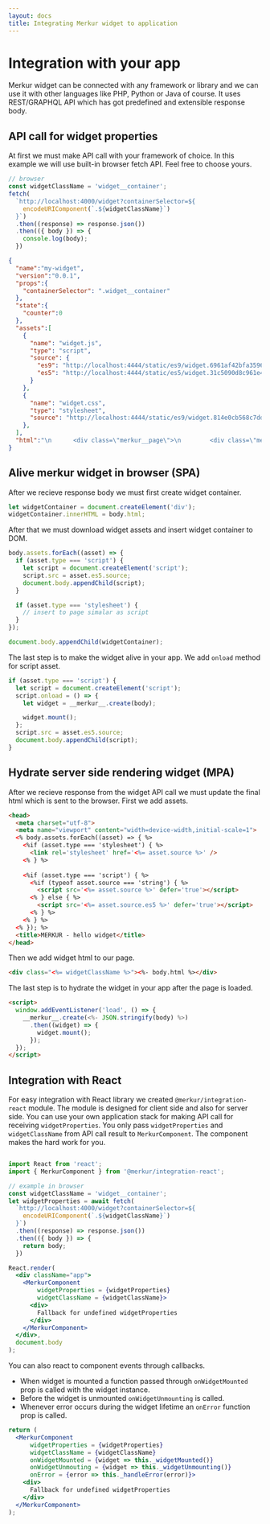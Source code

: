```yaml
---
layout: docs
title: Integrating Merkur widget to application
---
```


# Integration with your app

Merkur widget can be connected with any framework or library and we can use it with other languages like PHP, Python or Java of course. It uses REST/GRAPHQL API which has got predefined and extensible response body.

## API call for widget properties

At first we must make API call with your framework of choice. In this example we will use built-in browser fetch API. Feel free to choose yours.

```javascript
// browser
const widgetClassName = 'widget__container';
fetch(
  `http://localhost:4000/widget?containerSelector=${
    encodeURIComponent(`.${widgetClassName}`)
  }`)
  .then((response) => response.json())
  .then(({ body }) => {
    console.log(body);
  })
```

```json
{
  "name":"my-widget",
  "version":"0.0.1",
  "props":{
    "containerSelector": ".widget__container"
  },
  "state":{
    "counter":0
  },
  "assets":[
    {
      "name": "widget.js",
      "type": "script",
      "source": {
        "es9": "http://localhost:4444/static/es9/widget.6961af42bfa3596bb147.js",
        "es5": "http://localhost:4444/static/es5/widget.31c5090d8c961e43fade.js"
      }
    },
    {
      "name": "widget.css",
      "type": "stylesheet",
      "source": "http://localhost:4444/static/es9/widget.814e0cb568c7ddc0725d.css"
    },
  ],
  "html":"\n      <div class=\"merkur__page\">\n        <div class=\"merkur__headline\">\n          <div class=\"merkur__view\">\n            \n    <div class=\"merkur__icon\">\n      <img src=\"http://localhost:4444/static/merkur-icon.png\" alt=\"Merkur\">\n    </div>\n  \n            \n    <h1>Welcome to <a href=\"https://github.com/mjancarik/merkur\">MERKUR</a>,<br> a javascript library for front-end microservices.</h1>\n  \n            \n    <p>The widget's name is <strong>my-widget@0.0.1</strong>.</p>\n  \n          </div>\n        </div>\n        <div class=\"merkur__view\">\n          \n    <div>\n      <h2>Counter widget:</h2>\n      <p>Count: 0</p>\n      <button onclick=\"return ((...rest) =&gt; {\n        return originalFunction(widget, ...rest);\n      }).call(this, event)\">\n        increase counter\n      </button>\n      <button onclick=\"return ((...rest) =&gt; {\n        return originalFunction(widget, ...rest);\n      }).call(this, event)\">\n        reset counter\n      </button>\n    </div>\n  \n        </div>\n      </div>\n  "
}
```

## Alive merkur widget in browser (SPA)

After we recieve response body we must first create widget container.

```javascript
let widgetContainer = document.createElement('div');
widgetContainer.innerHTML = body.html;
```

After that we must download widget assets and insert widget container to DOM.

```javascript
body.assets.forEach((asset) => {
  if (asset.type === 'script') {
    let script = document.createElement('script');
    script.src = asset.es5.source;
    document.body.appendChild(script);
  }

  if (asset.type === 'stylesheet') {
    // insert to page simalar as script
  }
});

document.body.appendChild(widgetContainer);
```

The last step is to make the widget alive in your app. We add `onload` method for script asset.

```javascript
if (asset.type === 'script') {
  let script = document.createElement('script');
  script.onload = () => {
    let widget = __merkur__.create(body);

    widget.mount();
  };
  script.src = asset.es5.source;
  document.body.appendChild(script);
}
```

## Hydrate server side rendering widget (MPA)

After we recieve response from the widget API call we must update the final html which is sent to the browser. First we add assets.

```html
<head>
  <meta charset="utf-8">
  <meta name="viewport" content="width=device-width,initial-scale=1">
  <% body.assets.forEach((asset) => { %>
    <%if (asset.type === 'stylesheet') { %>
      <link rel='stylesheet' href='<%= asset.source %>' />
    <% } %>
    
    <%if (asset.type === 'script') { %>
      <%if (typeof asset.source === 'string') { %>
        <script src='<%= asset.source %>' defer='true'></script>
      <% } else { %>
        <script src='<%= asset.source.es5 %>' defer='true'></script>
      <% } %>
    <% } %>
  <% }); %>
  <title>MERKUR - hello widget</title>
</head>
```

Then we add widget html to our page.

```html
<div class="<%= widgetClassName %>"><%- body.html %></div>
```

The last step is to hydrate the widget in your app after the page is loaded.

```html
<script>
  window.addEventListener('load', () => {
    __merkur__.create(<%- JSON.stringify(body) %>)
      .then((widget) => {
        widget.mount();
      });
  });
</script>
```

## Integration with React

For easy integration with React library we created `@merkur/integration-react` module. The module is designed for client side and also for server side. You can use your own application stack for making API call for receiving `widgetProperties`. You only pass `widgetProperties` and `widgetClassName` from API call result to `MerkurComponent`. The component makes the hard work for you.

```jsx

import React from 'react';
import { MerkurComponent } from '@merkur/integration-react';

// example in browser
const widgetClassName = 'widget__container';
let widgetProperties = await fetch(
  `http://localhost:4000/widget?containerSelector=${
    encodeURIComponent(`.${widgetClassName}`)
  }`)
  .then((response) => response.json())
  .then(({ body }) => {
    return body;
  })

React.render(
  <div className="app">
    <MerkurComponent
        widgetProperties = {widgetProperties}
        widgetClassName = {widgetClassName}>
      <div>
        Fallback for undefined widgetProperties
      </div>
    </MerkurComponent>
  </div>,
  document.body
);
```

You can also react to component events through callbacks.
- When widget is mounted a function passed through `onWidgetMounted` prop is called with the widget instance.
- Before the widget is unmounted `onWidgetUnmounting` is called.
- Whenever error occurs during the widget lifetime an `onError` function prop is called.

```jsx
return (
  <MerkurComponent
      widgetProperties = {widgetProperties}
      widgetClassName = {widgetClassName}
      onWidgetMounted = {widget => this._widgetMounted()}
      onWidgetUnmouting = {widget => this._widgetUnmounting()}
      onError = {error => this._handleError(error)}>
    <div>
      Fallback for undefined widgetProperties
    </div>
  </MerkurComponent>
);
```